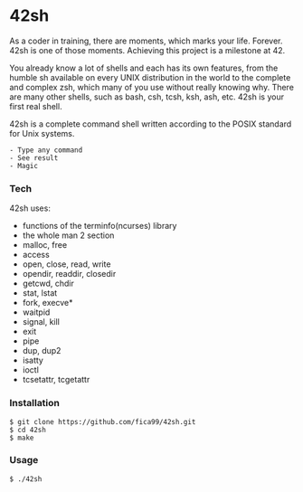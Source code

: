 # 42sh

As a coder in training, there are moments, which marks your life. Forever. 42sh is one of those moments. Achieving this project is a milestone at 42.

You already know a lot of shells and each has its own features, from the humble sh available on every UNIX distribution in the world to the complete and complex zsh, which many of you use without really knowing why. There are many other shells, such as bash, csh, tcsh, ksh, ash, etc. 42sh is your first real shell.

42sh is a complete command shell written according to the POSIX standard for Unix systems.

    - Type any command
    - See result
    - Magic

### Tech

42sh uses:
* functions of the terminfo(ncurses) library
* the whole man 2 section
* malloc, free
* access
* open, close, read, write
* opendir, readdir, closedir
* getcwd, chdir
* stat, lstat
* fork, execve*
* waitpid
* signal, kill
* exit
* pipe
* dup, dup2
* isatty
* ioctl
* tcsetattr, tcgetattr

### Installation

```
$ git clone https://github.com/fica99/42sh.git
$ cd 42sh
$ make
```

### Usage

```
$ ./42sh
```
